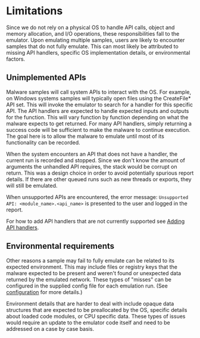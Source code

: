 # Limitations

Since we do not rely on a physical OS to handle API calls, object and memory allocation, and I/O operations, these responsibilities fall to the emulator. Upon emulating multiple samples, users are likely to encounter samples that do not fully emulate. This can most likely be attributed to missing API handlers, specific OS implementation  details, or environmental factors.

## Unimplemented APIs

Malware samples will call system APIs to interact with the OS. For example, on Windows systems samples will typically open files using the CreateFile* API set. This will invoke the emulator to search for a handler for this specific API. The API handlers are expected to handle expected inputs and outputs for the function. This will vary function by function depending on what the malware expects to get returned. For many API handlers, simply returning a success code will be sufficient to make the malware to continue execution. The goal here is to allow the malware to emulate until most of its functionality can be recorded. 

When the system encounters an API that does not have a handler, the current run is recorded and stopped. Since we don't know the amount of arguments the unhandled API requires, the stack would be corrupt on return. This was a design choice in order to avoid potentially spurious report details. If there are other queued runs such as new threads or exports, they will still be emulated.

When unsupported APIs are encountered, the error message: `Unsupported API: <module_name>.<api_name>` is presented to the user and logged in the report.

For how to add API handlers that are not currently supported see [Adding API handlers](../README.md).

## Environmental requirements

Other reasons a sample may fail to fully emulate can be related to its expected environment. This may include files or registry keys that the malware expected to be present and weren't found or unexpected data returned by the emulated network. These types of "misses" can be configured in the supplied config file for each emulation run. (See [configuration](configuration.md) for more details.)

Environment details that are harder to deal with include opaque data structures that are expected to be preallocated by the OS, specific details about loaded code modules, or CPU specific data. These types of issues would require an update to the emulator code itself and need to be addressed on a case by case basis.
